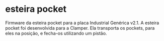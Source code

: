 # esteira pocket

Firmware da esteira pocket para a placa Industrial Genérica v2.1. A esteira pocket foi desenvolvida para a Clamper. Ela transporta os pockets, para eles na posição, e fecha-os utilizando um pistão.
